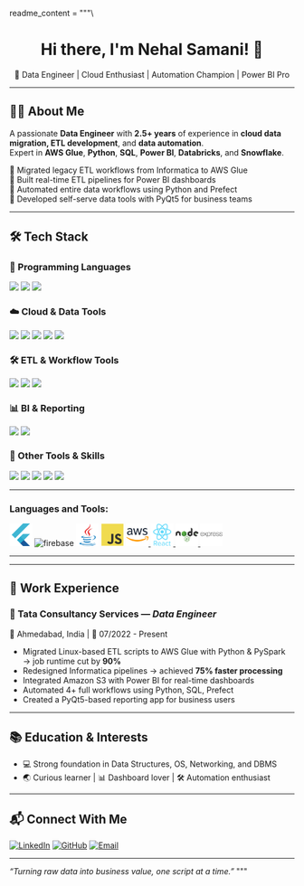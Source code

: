 readme_content = """\
<h1 align="center">Hi there, I'm Nehal Samani! 👋</h1>
<p align="center">🚀 Data Engineer | Cloud Enthusiast | Automation Champion | Power BI Pro</p>

---

## 🧑‍💻 About Me
A passionate **Data Engineer** with **2.5+ years** of experience in **cloud data migration, ETL development**, and **data automation**.  
Expert in **AWS Glue**, **Python**, **SQL**, **Power BI**, **Databricks**, and **Snowflake**.

🔹 Migrated legacy ETL workflows from Informatica to AWS Glue  
🔹 Built real-time ETL pipelines for Power BI dashboards  
🔹 Automated entire data workflows using Python and Prefect  
🔹 Developed self-serve data tools with PyQt5 for business teams

---

## 🛠️ Tech Stack

### 🔣 Programming Languages
<p>
  <img src="https://img.shields.io/badge/Python-3670A0?style=for-the-badge&logo=python&logoColor=white" />
  <img src="https://img.shields.io/badge/SQL-005C84?style=for-the-badge&logo=sqlite&logoColor=white" />
  <img src="https://img.shields.io/badge/Linux-FCC624?style=for-the-badge&logo=linux&logoColor=black" />
</p>

### ☁️ Cloud & Data Tools
<p>
  <img src="https://img.shields.io/badge/AWS-232F3E?style=for-the-badge&logo=amazonaws&logoColor=white" />
  <img src="https://img.shields.io/badge/S3-569A31?style=for-the-badge&logo=amazon-s3&logoColor=white" />
  <img src="https://img.shields.io/badge/Glue-FF9900?style=for-the-badge&logo=amazonaws&logoColor=white" />
  <img src="https://img.shields.io/badge/Databricks-E36209?style=for-the-badge&logo=databricks&logoColor=white" />
  <img src="https://img.shields.io/badge/Snowflake-56B9EB?style=for-the-badge&logo=snowflake&logoColor=white" />
</p>

### 🛠️ ETL & Workflow Tools
<p>
  <img src="https://img.shields.io/badge/Informatica-EF3AAB?style=for-the-badge&logo=informaticamdm&logoColor=white" />
  <img src="https://img.shields.io/badge/Prefect-212121?style=for-the-badge&logo=prefect&logoColor=white" />
  <img src="https://img.shields.io/badge/CAWA-007ACC?style=for-the-badge&logoColor=white" />
</p>

### 📊 BI & Reporting
<p>
  <img src="https://img.shields.io/badge/Power_BI-F2C811?style=for-the-badge&logo=powerbi&logoColor=black" />
  <img src="https://img.shields.io/badge/Power_Apps-742774?style=for-the-badge&logo=powerapps&logoColor=white" />
</p>

### 🧰 Other Tools & Skills
<p>
  <img src="https://img.shields.io/badge/VS_Code-007ACC?style=for-the-badge&logo=visual-studio-code&logoColor=white" />
  <img src="https://img.shields.io/badge/Jira-0052CC?style=for-the-badge&logo=jira&logoColor=white" />
  <img src="https://img.shields.io/badge/ServiceNow-1E4E79?style=for-the-badge&logo=servicenow&logoColor=white" />
  <img src="https://img.shields.io/badge/PyQt5-41CD52?style=for-the-badge&logo=qt&logoColor=white" />
  <img src="https://img.shields.io/badge/Macros-7289DA?style=for-the-badge&logoColor=white" />
</p>

---
<h3 align="left">Languages and Tools:</h3>

<a>
<img src="https://raw.githubusercontent.com/devicons/devicon/master/icons/flutter/flutter-original.svg" alt="flutter" width="40" height="40"/>
</a>
<img src="https://www.vectorlogo.zone/logos/firebase/firebase-icon.svg" alt="firebase" width="40" height="40"/>
<img src="https://raw.githubusercontent.com/devicons/devicon/master/icons/java/java-original.svg" alt="java" width="40" height="40"/>
<img src="https://raw.githubusercontent.com/devicons/devicon/master/icons/javascript/javascript-original.svg" alt="javascript" width="40" height="40"/>


<a href="https://aws.amazon.com" target="_blank" rel="noreferrer">
<img src="https://raw.githubusercontent.com/devicons/devicon/master/icons/amazonwebservices/amazonwebservices-original-wordmark.svg" alt="aws" width="40" height="40"/>
</a>

<a href="https://reactjs.org/" target="_blank" rel="noreferrer">
<img src="https://raw.githubusercontent.com/devicons/devicon/master/icons/react/react-original-wordmark.svg" alt="react" width="40" height="40"/>
</a>

<a href="https://nodejs.org" target="_blank" rel="noreferrer">
<img src="https://raw.githubusercontent.com/devicons/devicon/master/icons/nodejs/nodejs-original-wordmark.svg" alt="nodejs" width="40" height="40"/>
</a>

<a href="https://expressjs.com" target="_blank" rel="noreferrer">
<img src="https://raw.githubusercontent.com/devicons/devicon/master/icons/express/express-original-wordmark.svg" alt="express" width="40" height="40"/>
</a>

---
---

## 💼 Work Experience

### 🏢 Tata Consultancy Services — *Data Engineer*
📍 Ahmedabad, India | 📅 07/2022 - Present

- Migrated Linux-based ETL scripts to AWS Glue with Python & PySpark → job runtime cut by **90%**
- Redesigned Informatica pipelines → achieved **75% faster processing**
- Integrated Amazon S3 with Power BI for real-time dashboards
- Automated 4+ full workflows using Python, SQL, Prefect
- Created a PyQt5-based reporting app for business users

---

## 📚 Education & Interests
- 💻 Strong foundation in Data Structures, OS, Networking, and DBMS
- 🌏 Curious learner | 📊 Dashboard lover | 🛠 Automation enthusiast

---

## 📬 Connect With Me

[![LinkedIn](https://img.shields.io/badge/-LinkedIn-0A66C2?style=for-the-badge&logo=linkedin&logoColor=white)](#)
[![GitHub](https://img.shields.io/badge/-GitHub-181717?style=for-the-badge&logo=github&logoColor=white)](https://github.com/nehalsi)
[![Email](https://img.shields.io/badge/-Email-D14836?style=for-the-badge&logo=gmail&logoColor=white)](mailto:nehalsi@example.com)

---

<i>“Turning raw data into business value, one script at a time.”</i>
"""
